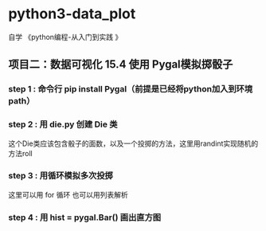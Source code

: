 # python3-data_plot
自学 《python编程-从入门到实践 》
## 项目二：数据可视化 15.4 使用 Pygal模拟掷骰子
### step 1 : 命令行 pip install Pygal（前提是已经将python加入到环境path）
### step 2 : 用 die.py 创建 Die 类
这个Die类应该包含骰子的面数，以及一个投掷的方法，这里用randint实现随机的方法roll
### step 3 : 用循环模拟多次投掷
这里可以用 for 循环 也可以用列表解析
### step 4 : 用 hist = pygal.Bar() 画出直方图
